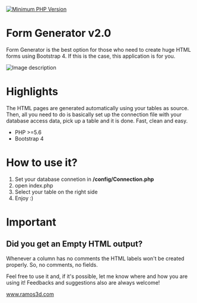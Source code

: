 [![Minimum PHP Version](https://img.shields.io/badge/php-%3E%3D%205.6-8892BF.svg?style=flat-circle)](https://php.net/)

# Form Generator v2.0
Form Generator is the best option for those who need to create huge HTML forms using Bootstrap 4. If this is the case, this application is for you.


![Image description](https://ramos3d.com/img/formGenerator2.png)


# Highlights

The HTML pages are generated automatically using your tables as source. Then, all you need to do is basically set up the connection file with your database access data, pick up a table and it is done. Fast, clean and easy.
* PHP >=5.6
* Bootstrap 4




# How to use it?
 1. Set your database connetion in **/config/Connection.php**
 2. open index.php
 3. Select your table on the right side
 4. Enjoy :)


# Important
## Did you get an Empty HTML output?
Whenever a column has no comments the HTML labels won't be created properly. 
So, no comments, no fields.

Feel free to use it and, if it's possible, let me know where and how you are using it!
Feedbacks and suggestions also are always welcome!

www.ramos3d.com

